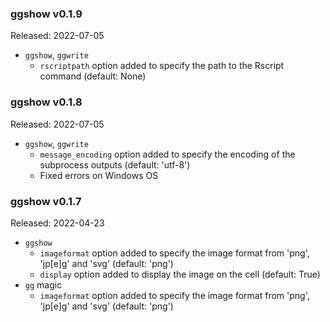 ### ggshow v0.1.9
Released: 2022-07-05

- `ggshow`, `ggwrite`
  - `rscriptpath` option added to specify the path to the Rscript command (default: None)

### ggshow v0.1.8
Released: 2022-07-05

- `ggshow`, `ggwrite`
  - `message_encoding` option added to specify the encoding of the subprocess outputs (default: 'utf-8')
  - Fixed errors on Windows OS 

### ggshow v0.1.7 
Released: 2022-04-23

- `ggshow`
  - `imageformat` option added to specify the image format from 'png', 'jp[e]g' and 'svg' (default: 'png')
  - `display` option added to display the image on the cell (default: True)
- `gg` magic
  * `imageformat` option added to specify the image format from 'png', 'jp[e]g' and 'svg' (default: 'png')
